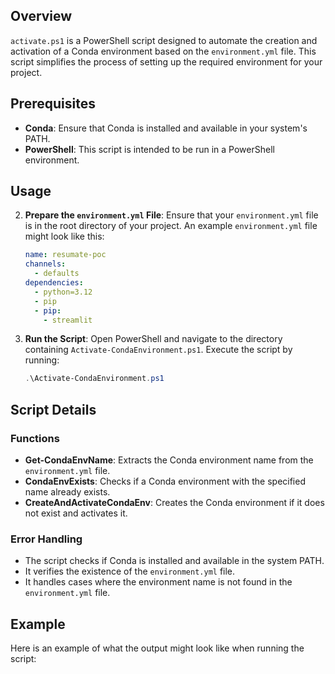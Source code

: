 ## Overview

`activate.ps1` is a PowerShell script designed to automate the creation and activation of a Conda environment based on the `environment.yml` file. This script simplifies the process of setting up the required environment for your project.

## Prerequisites

- **Conda**: Ensure that Conda is installed and available in your system's PATH.
- **PowerShell**: This script is intended to be run in a PowerShell environment.

## Usage

2. **Prepare the `environment.yml` File**:
    Ensure that your `environment.yml` file is in the root directory of your project. An example `environment.yml` file might look like this:
    ```yaml
    name: resumate-poc
    channels:
      - defaults
    dependencies:
      - python=3.12
      - pip
      - pip:
        - streamlit
    ```

3. **Run the Script**:
    Open PowerShell and navigate to the directory containing `Activate-CondaEnvironment.ps1`. Execute the script by running:
    ```powershell
    .\Activate-CondaEnvironment.ps1
    ```

## Script Details

### Functions

- **Get-CondaEnvName**: Extracts the Conda environment name from the `environment.yml` file.
- **CondaEnvExists**: Checks if a Conda environment with the specified name already exists.
- **CreateAndActivateCondaEnv**: Creates the Conda environment if it does not exist and activates it.

### Error Handling

- The script checks if Conda is installed and available in the system PATH.
- It verifies the existence of the `environment.yml` file.
- It handles cases where the environment name is not found in the `environment.yml` file.

## Example

Here is an example of what the output might look like when running the script:
